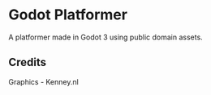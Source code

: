 # Godot Platformer
A platformer made in Godot 3 using public domain assets.

## Credits
Graphics - Kenney.nl
